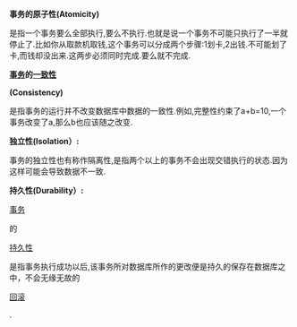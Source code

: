 **事务的原子性\(Atomicity\)**

是指一个事务要么全部执行,要么不执行.也就是说一个事务不可能只执行了一半就停止了.比如你从取款机取钱,这个事务可以分成两个步骤:1划卡,2出钱.不可能划了卡,而钱却没出来.这两步必须同时完成.要么就不完成.

[**事务**](https://baike.baidu.com/item/%E4%BA%8B%E5%8A%A1)**的**[**一致性**](https://baike.baidu.com/item/%E4%B8%80%E8%87%B4%E6%80%A7)

**\(Consistency\)**

是指事务的运行并不改变数据库中数据的一致性.例如,完整性约束了a+b=10,一个事务改变了a,那么b也应该随之改变.

**独立性\(Isolation）:**

事务的独立性也有称作隔离性,是指两个以上的事务不会出现交错执行的状态.因为这样可能会导致数据不一致.

**持久性\(Durability）:**

[事务](https://baike.baidu.com/item/%E4%BA%8B%E5%8A%A1)

的

[持久性](https://baike.baidu.com/item/%E6%8C%81%E4%B9%85%E6%80%A7)

是指事务执行成功以后,该事务所对数据库所作的更改便是持久的保存在数据库之中，不会无缘无故的

[回滚](https://baike.baidu.com/item/%E5%9B%9E%E6%BB%9A)

.


